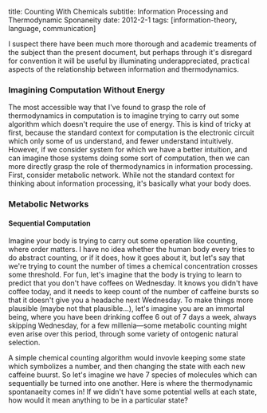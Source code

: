 title: Counting With Chemicals
subtitle:  Information Processing and Thermodynamic Sponaneity 
date: 2012-2-1
tags: [information-theory, language, communication]

I suspect there have been much more thorough and academic treaments of the
subject than the present document, but perhaps through it's disregard for
convention it will be useful by illuminating underappreciated, practical aspects
of the relationship between information and thermodynamics.

### Imagining Computation Without Energy

 The most accessible way that I've found
to grasp the role of thermodynamics in computation is to imagine trying to carry
out some algorithm which doesn't require the use of energy.  This is kind of
tricky at first, because the standard context for computation is the electronic
circuit which only some of us understand, and fewer understand intuitively.
However, if we consider system for which we have a better intuition, and can
imagine those systems doing some sort of computation, then we can more directly
grasp the role of thermodynamics in information processing.  First, consider
metabolic network.  While not the standard context for thinking about
information processing, it's basically what your body does.

### Metabolic Networks

#### Sequential Computation
Imagine your body is trying to carry out some operation like counting, where
order matters.  I have no idea whether the human body every tries to do abstract
counting, or if it does, how it goes about it, but let's say that we're trying
to count the number of times a chemical concentration crosses some threshold.
For fun, let's imagine that the body is trying to learn to predict that you
don't have coffees on Wednesday.  It knows you didn't have coffee today, and it
needs to keep count of the number of caffeine bursts so that it doesn't give you
a headache next Wednesday.  To make things more plausible (maybe not that
plausible...), let's imagine you are an immortal being, where you have been
drinking coffee 6 out of 7 days a week, always skipping Wednesday, for a few
millenia&mdash;some metabolic counting might even arise over this period,
through some variety of ontogenic natural selection.

A simple chemical counting algorithm would invovle keeping some state which
symbolizes a number, and then changing the state with each new caffeine buurst.
So let's imagine we have 7 species of molecules which can sequentially be turned
into one another.  Here is where the thermodynamic spontanaeity comes in! If we
didn't have some potential wells at each state, how would it mean anything to be
in a particular state?
